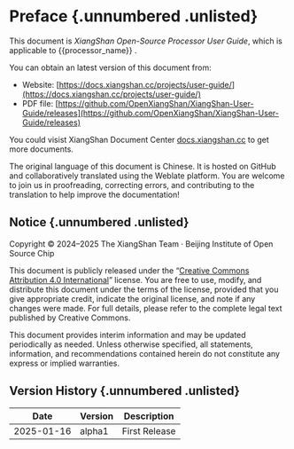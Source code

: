 # Preface {.unnumbered .unlisted}

This document is _XiangShan Open-Source Processor User Guide_, which is
applicable to {{processor_name}} .

You can obtain an latest version of this document from:

* Website:
  [https://docs.xiangshan.cc/projects/user-guide/](https://docs.xiangshan.cc/projects/user-guide/)
* PDF file:
  [https://github.com/OpenXiangShan/XiangShan-User-Guide/releases](https://github.com/OpenXiangShan/XiangShan-User-Guide/releases)

You could visist XiangShan Document Center
[docs.xiangshan.cc](https://docs.xiangshan.cc/) to get more documents.

The original language of this document is Chinese. It is hosted on GitHub and
collaboratively translated using the Weblate platform. You are welcome to join
us in proofreading, correcting errors, and contributing to the translation to
help improve the documentation!

## Notice {.unnumbered .unlisted}

Copyright © 2024–2025 The XiangShan Team · Beijing Institute of Open Source Chip

This document is publicly released under the “[Creative Commons Attribution 4.0
International](https://creativecommons.org/licenses/by/4.0/deed.zh-hans)”
license. You are free to use, modify, and distribute this document under the
terms of the license, provided that you give appropriate credit, indicate the
original license, and note if any changes were made. For full details, please
refer to the complete legal text published by Creative Commons.

This document provides interim information and may be updated periodically as
needed. Unless otherwise specified, all statements, information, and
recommendations contained herein do not constitute any express or implied
warranties.

## Version History {.unnumbered .unlisted}

| Date       | Version | Description   |
| ---------- | ------- | ------------- |
| 2025-01-16 | alpha1  | First Release |
